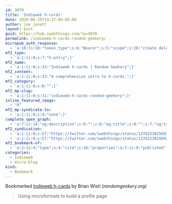 ```yaml
---
id: 3070
title: 'Indieweb h-cards'
date: 2020-06-25T14:37:04-04:00
author: joe jenett
layout: post
guid: https://hub.iwebthings.com/?p=3070
permalink: /indieweb-h-cards-random-geekery/
micropub_auth_response:
  - 'a:10:{s:10:"token_type";s:6:"Bearer";s:5:"scope";s:20:"create delete update";s:2:"me";s:27:"https://hub.iwebthings.com/";s:9:"issued_by";s:54:"https://hub.iwebthings.com/wp-json/indieauth/1.0/token";s:9:"client_id";s:20:"https://omnibear.com";s:11:"client_name";s:8:"Omnibear";s:11:"client_icon";s:29:"https://omnibear.com/logo.svg";s:9:"issued_at";i:1591353809;s:4:"user";i:1;s:13:"last_accessed";i:1593109915;}'
mf2_type:
  - 'a:1:{i:0;s:7:"h-entry";}'
mf2_name:
  - 'a:1:{i:0;s:33:"Indieweb h-cards | Random Geekery";}'
mf2_content:
  - 'a:1:{i:0;s:33:"A comprehensive intro to h-cards.";}'
mf2_category:
  - 'a:1:{i:0;s:0:"";}'
mf2_mp-slug:
  - 'a:1:{i:0;s:31:"indieweb-h-cards-random-geekery";}'
inline_featured_image:
  - "0"
mf2_mp-syndicate-to:
  - 'a:1:{i:0;s:4:"none";}'
complete_open_graph:
  - 'a:7:{s:14:"og:description";s:0:"";s:8:"og:title";s:0:"";s:7:"og:type";s:0:"";s:12:"twitter:card";s:7:"summary";s:15:"twitter:creator";s:0:"";s:19:"twitter:description";s:0:"";s:8:"og:image";s:0:"";}'
mf2_syndication:
  - 'a:1:{i:0;s:57:"https://twitter.com/iwebthings/status/1276223025692708864";}'
  - 'a:1:{i:0;s:57:"https://twitter.com/iwebthings/status/1276223025692708864";}'
mf2_bookmark-of:
  - 'a:2:{s:4:"type";s:4:"cite";s:10:"properties";a:7:{s:9:"published";a:1:{i:0;s:25:"2020-04-11T00:16:00-07:00";}s:7:"updated";a:1:{i:0;s:25:"2020-04-11T00:16:00-07:00";}s:7:"summary";a:1:{i:0;s:42:"Using microformats to build a profile page";}s:4:"name";a:1:{i:0;s:16:"Indieweb h-cards";}s:3:"url";a:1:{i:0;s:56:"https://randomgeekery.org/post/2020/04/indieweb-h-cards/";}s:8:"category";a:3:{i:0;s:4:"card";i:1;s:19:"Martijn van der Ven";i:2;s:29:"https://vanderven.se/martijn/";}s:6:"author";a:2:{s:4:"type";a:1:{i:0;s:6:"h-card";}s:10:"properties";a:3:{s:4:"name";a:1:{i:0;s:11:"Brian Wisti";}s:3:"url";a:1:{i:0;s:25:"https://randomgeekery.org";}s:5:"photo";a:1:{i:0;s:50:"https://randomgeekery.org/img/avatar-thumbnail.jpg";}}}}}'
categories:
  - indieweb
  - micro-blog
kind:
  - Bookmark
---
```

Bookmarked [Indieweb h-cards](https://randomgeekery.org/post/2020/04/indieweb-h-cards/) by <!--[![Brian Wisti](https://randomgeekery.org/img/avatar-thumbnail.jpg)-->Brian Wisti _(randomgeekery.org)_

> Using microformats to build a profile page